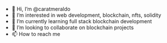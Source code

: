 - 👋 Hi, I’m @caratmeraldo
- 👀 I’m interested in web development, blockchain, nfts, solidity
- 🌱 I’m currently learning full stack blockchain development
- 💞️ I’m looking to collaborate on blockchain projects
- 📫 How to reach me 

<!---
caratmeraldo/caratmeraldo is a ✨ special ✨ repository because its `README.md` (this file) appears on your GitHub profile.
You can click the Preview link to take a look at your changes.
--->
